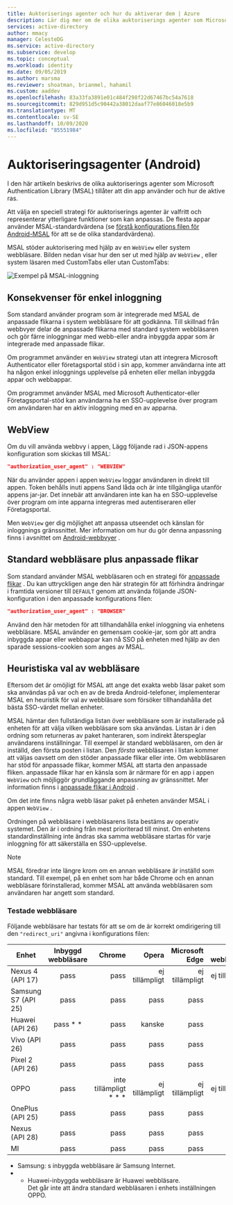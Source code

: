 ```yaml
---
title: Auktoriserings agenter och hur du aktiverar dem | Azure
description: Lär dig mer om de olika auktoriserings agenter som Microsoft Authentication Library (MSAL) tillåter att din Android-app använder och hur du aktiverar dem.
services: active-directory
author: mmacy
manager: CelesteDG
ms.service: active-directory
ms.subservice: develop
ms.topic: conceptual
ms.workload: identity
ms.date: 09/05/2019
ms.author: marsma
ms.reviewer: shoatman, brianmel, hahamil
ms.custom: aaddev
ms.openlocfilehash: 83a33fa3891e01c484f298f22d67467bc54a7618
ms.sourcegitcommit: 829d951d5c90442a38012daaf77e86046018e5b9
ms.translationtype: MT
ms.contentlocale: sv-SE
ms.lasthandoff: 10/09/2020
ms.locfileid: "85551984"
---
```

# <a name="authorization-agents-android"></a>Auktoriseringsagenter (Android)

I den här artikeln beskrivs de olika auktoriserings agenter som Microsoft Authentication Library (MSAL) tillåter att din app använder och hur de aktive ras.

Att välja en speciell strategi för auktoriserings agenter är valfritt och representerar ytterligare funktioner som kan anpassas. De flesta appar använder MSAL-standardvärdena (se [förstå konfigurations filen för Android-MSAL](msal-configuration.md) för att se de olika standardvärdena).

MSAL stöder auktorisering med hjälp av en `WebView` eller system webbläsare.  Bilden nedan visar hur den ser ut med hjälp av `WebView` , eller system läsaren med CustomTabs eller utan CustomTabs:

![Exempel på MSAL-inloggning](./media/authorization-agents/sign-in-ui.jpg)

## <a name="single-sign-in-implications"></a>Konsekvenser för enkel inloggning

Som standard använder program som är integrerade med MSAL de anpassade flikarna i system webbläsare för att godkänna. Till skillnad från webbvyer delar de anpassade flikarna med standard system webbläsaren och gör färre inloggningar med webb-eller andra inbyggda appar som är integrerade med anpassade flikar.

Om programmet använder en `WebView` strategi utan att integrera Microsoft Authenticator eller företagsportal stöd i sin app, kommer användarna inte att ha någon enkel inloggnings upplevelse på enheten eller mellan inbyggda appar och webbappar.

Om programmet använder MSAL med Microsoft Authenticator-eller Företagsportal-stöd kan användarna ha en SSO-upplevelse över program om användaren har en aktiv inloggning med en av apparna.

## <a name="webview"></a>WebView

Om du vill använda webbvy i appen, Lägg följande rad i JSON-appens konfiguration som skickas till MSAL:

```json
"authorization_user_agent" : "WEBVIEW"
```

När du använder appen i appen `WebView` loggar användaren in direkt till appen. Token behålls inuti appens Sand låda och är inte tillgängliga utanför appens jar-jar. Det innebär att användaren inte kan ha en SSO-upplevelse över program om inte apparna integreras med autentiseraren eller Företagsportal.

Men `WebView` ger dig möjlighet att anpassa utseendet och känslan för inloggnings gränssnittet. Mer information om hur du gör denna anpassning finns i avsnittet om [Android-webbvyer](https://developer.android.com/reference/android/webkit/WebView) .

## <a name="default-browser-plus-custom-tabs"></a>Standard webbläsare plus anpassade flikar

Som standard använder MSAL webbläsaren och en strategi för [anpassade flikar](https://developer.chrome.com/multidevice/android/customtabs) . Du kan uttryckligen ange den här strategin för att förhindra ändringar i framtida versioner till `DEFAULT` genom att använda följande JSON-konfiguration i den anpassade konfigurations filen:

```json
"authorization_user_agent" : "BROWSER"
```

Använd den här metoden för att tillhandahålla enkel inloggning via enhetens webbläsare. MSAL använder en gemensam cookie-jar, som gör att andra inbyggda appar eller webbappar kan nå SSO på enheten med hjälp av den sparade sessions-cookien som anges av MSAL.

## <a name="browser-selection-heuristic"></a>Heuristiska val av webbläsare

Eftersom det är omöjligt för MSAL att ange det exakta webb läsar paket som ska användas på var och en av de breda Android-telefoner, implementerar MSAL en heuristik för val av webbläsare som försöker tillhandahålla det bästa SSO-värdet mellan enheter.

MSAL hämtar den fullständiga listan över webbläsare som är installerade på enheten för att välja vilken webbläsare som ska användas. Listan är i den ordning som returneras av paket hanteraren, som indirekt återspeglar användarens inställningar. Till exempel är standard webbläsaren, om den är inställd, den första posten i listan. Den _första_ webbläsaren i listan kommer att väljas oavsett om den stöder anpassade flikar eller inte. Om webbläsaren har stöd för anpassade flikar, kommer MSAL att starta den anpassade fliken. anpassade flikar har en känsla som är närmare för en app i appen `WebView` och möjliggör grundläggande anpassning av gränssnittet. Mer information finns i [anpassade flikar i Android](https://developer.chrome.com/multidevice/android/customtabs) .

Om det inte finns några webb läsar paket på enheten använder MSAL i appen `WebView` .

Ordningen på webbläsare i webbläsarens lista bestäms av operativ systemet. Den är i ordning från mest prioriterad till minst. Om enhetens standardinställning inte ändras ska samma webbläsare startas för varje inloggning för att säkerställa en SSO-upplevelse.

> [!NOTE]
> MSAL föredrar inte längre krom om en annan webbläsare är inställd som standard. Till exempel, på en enhet som har både Chrome och en annan webbläsare förinstallerad, kommer MSAL att använda webbläsaren som användaren har angett som standard.

### <a name="tested-browsers"></a>Testade webbläsare

Följande webbläsare har testats för att se om de är korrekt omdirigering till den `"redirect_uri"` angivna i konfigurations filen:

| Enhet | Inbyggd webbläsare | Chrome | Opera  | Microsoft Edge | UC-webbläsare | Firefox |
| -- |:-------------:| -----:|-----:|-----:|-----:|-----:|
| Nexus 4 (API 17) | pass | pass |ej tillämpligt |ej tillämpligt |ej tillämpligt |ej tillämpligt |
| Samsung S7 (API 25) | pass | pass | pass | pass | kanske |pass |
| Huawei (API 26) |pass * * | pass | kanske | pass | pass |pass |
| Vivo (API 26) |pass|pass|pass|pass|pass|kanske|
| Pixel 2 (API 26) |pass | pass | pass | pass | kanske |pass |
| OPPO | pass | inte tillämpligt * * * |ej tillämpligt  |ej tillämpligt |ej tillämpligt | ej tillämpligt|
| OnePlus (API 25) |pass | pass | pass | pass | kanske |pass |
| Nexus (API 28) |pass | pass | pass | pass | kanske |pass |
|MI | pass | pass | pass | pass | kanske |pass |

* Samsung: s inbyggda webbläsare är Samsung Internet.  
* * Huawei-inbyggda webbläsare är Huawei webbläsare.  
Det går inte att ändra standard webbläsaren i enhets inställningen OPPO.

